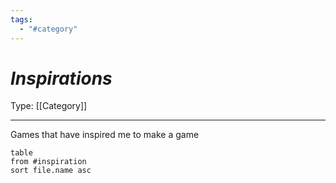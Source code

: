```yaml
---
tags:
  - "#category"
---
```

# _Inspirations_

Type: [[Category]]

----

Games that have inspired me to make a game

```dataview
table
from #inspiration
sort file.name asc
```

